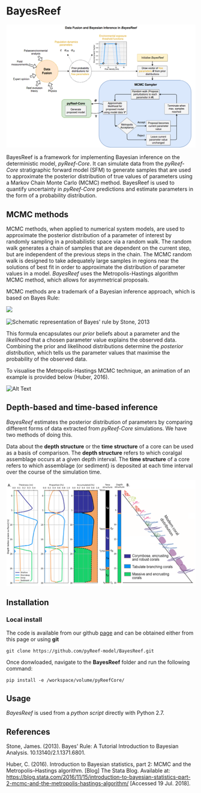 # BayesReef

![Flowchart of BayesReef process. A fusion of multiple sources of data is used to create prior probability distributions on free parameters. Following this, BayesReef is initiated with a vector of free parameters are drawn from the prior. The MCMC sampler uses a Metropolis-Hastings (M-H) algorithm as a basis to accept or reject proposed samples. The sampler terminates when all the allocated samples have been assessed.](figures/BayesReef-MCMC-flowchart.png)


BayesReef is a framework for implementing Bayesian inference on the deterministic model, _pyReef-Core_. It can simulate data from the _pyReef-Core_ stratigraphic forward model (SFM) to generate samples that are used to approximate the posterior distribution of true values of parameters using a Markov Chain Monte Carlo (MCMC) method. BayesReef is used to quantify uncertainty in  _pyReef-Core_  predictions and estimate parameters in the form of a probability distribution. 

## MCMC methods
MCMC methods, when applied to numerical system models, are used to approximate the posterior distribution of a parameter of interest by randomly sampling in a probabilistic space via a random walk. The random walk generates a chain of samples that are dependent on the current step, but are independent of the previous steps in the chain. The MCMC random walk is designed to take adequately large samples in regions near the solutions of best fit in order to approximate the distribution of parameter values in a model. _BayesReef_ uses the Metropolis-Hastings algorithm MCMC method, which allows for asymmetrical proposals.

MCMC methods are a trademark of a Bayesian inference approach, which is based on Bayes Rule:

<img src="https://cdn-images-1.medium.com/max/1600/1*LB-G6WBuswEfpg20FMighA.png" width="400px">

![Schematic representation of Bayes' rule by Stone, 2013](http://jim-stone.staff.shef.ac.uk/BookBayes2012/HTML_BayesRulev5EbookHTMLFiles/ops/images/f0023-01.jpg?raw=true)

This formula encapsulates our _prior_ beliefs about a parameter and the _likelihood_ that a chosen parameter value explains the observed data. Combining the prior and likelihood distributions determine the _posterior distribution_, which tells us the parameter values that maximise the probability of the observed data. 

To visualise the Metropolis-Hastings MCMC technique, an animation of an example is provided below (Huber, 2016).

![Alt Text](http://blog.stata.com/wp-content/uploads/2016/11/animation3.gif)

## Depth-based and time-based inference

_BayesReef_ estimates the posterior distribution of parameters by comparing different forms of data extracted from _pyReef-Core_ simulations. We have two methods of doing this. 

Data about the **depth structure** or the **time structure** of a core can be used as a basis of comparison. The **depth structure** refers to which coralgal assemblage occurs at a given depth interval. The **time structure** of a core refers to which assemblage (or sediment) is deposited at each time interval over the course of the simulation time.

![Schematic diagram of time- and depth-structure of _BayesReef_ simulations](figures/synthetic_core.png)


## Installation

### Local install

The code is available from our github [page](https://github.com/pyReef-model/BayesReef.git) and can be obtained either from this page or using **git**
```
git clone https://github.com/pyReef-model/BayesReef.git
```

Once donwloaded, navigate to the **BayesReef** folder and run the following command:
```
pip install -e /workspace/volume/pyReefCore/
```

## Usage

_BayesReef_ is used from a _python script_ directly with Python 2.7.

## References

Stone, James. (2013). Bayes' Rule: A Tutorial Introduction to Bayesian Analysis. 10.13140/2.1.1371.6801. 

Huber, C. (2016). Introduction to Bayesian statistics, part 2: MCMC and the Metropolis–Hastings algorithm. [Blog] The Stata Blog. Available at: https://blog.stata.com/2016/11/15/introduction-to-bayesian-statistics-part-2-mcmc-and-the-metropolis-hastings-algorithm/ [Accessed 19 Jul. 2018].


